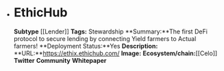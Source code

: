 - # EthicHub
  **Subtype** [[Lender]]
  **Tags:** Stewardship
  **Summary:**The first DeFi protocol to secure lending by connecting Yield farmers to Actual farmers!
  **Deployment Status:**Yes
  **Description:**
  **URL:**https://ethix.ethichub.com/
  **Image:**
  **Ecosystem/chain:**[[Celo]]
  **Twitter**
  **Community**
  **Whitepaper**